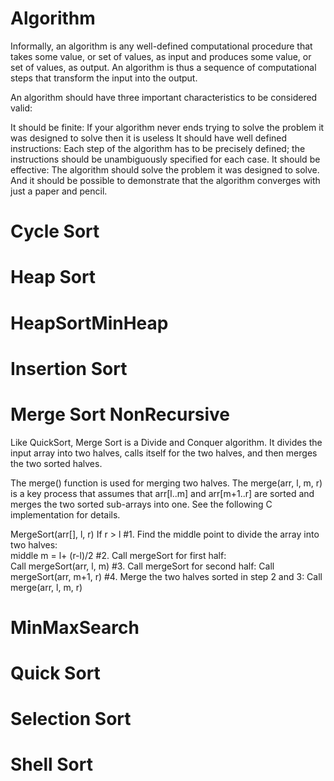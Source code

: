 # Algorithm
Informally, an algorithm is any well-defined computational procedure that takes some value, or set of values, as input and produces some value, or set of values, as output. An algorithm is thus a sequence of computational steps that transform the input into the output.

An algorithm should have three important characteristics to be considered valid:

It should be finite: If your algorithm never ends trying to solve the problem it was designed to solve then it is useless
It should have well defined instructions: Each step of the algorithm has to be precisely defined; the instructions should be unambiguously specified for each case.
It should be effective: The algorithm should solve the problem it was designed to solve. And it should be possible to demonstrate that the algorithm converges with just a paper and pencil.



# Cycle Sort

# Heap Sort

# HeapSortMinHeap

# Insertion Sort
  
  
# Merge Sort NonRecursive
  Like QuickSort, Merge Sort is a Divide and Conquer algorithm. It divides the input array into two halves, calls itself for the two halves, and then merges the two sorted halves.
  
  The merge() function is used for merging two halves. The merge(arr, l, m, r) is a key process that assumes that arr[l..m] and arr[m+1..r] are sorted and merges the two sorted sub-arrays into one. See the following C implementation for details.

MergeSort(arr[], l,  r)
If r > l
     #1. Find the middle point to divide the array into two halves:  
             middle m = l+ (r-l)/2
     #2. Call mergeSort for first half:   
             Call mergeSort(arr, l, m)
     #3. Call mergeSort for second half:
             Call mergeSort(arr, m+1, r)
     #4. Merge the two halves sorted in step 2 and 3:
             Call merge(arr, l, m, r)
 
 
 
# MinMaxSearch

# Quick Sort

# Selection Sort

# Shell Sort

